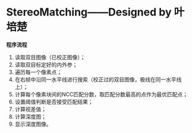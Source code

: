 # StereoMatching——Designed by 叶培楚

**程序流程**

1. 读取双目图像（已校正图像）；
2. 读取双目标定好的内外参；
3. 遍历每一个像素点；
4. 在右帧中沿同一水平线进行搜索（校正过的双目图像，极线在同一水平线上）；
5. 计算每个像素块间的NCC匹配分数，取匹配分数最高的点作为最优匹配点；
6. 设置阈值判断是否接受匹配结果；
7. 计算视差值；
8. 计算深度图；
9. 显示深度图像。

